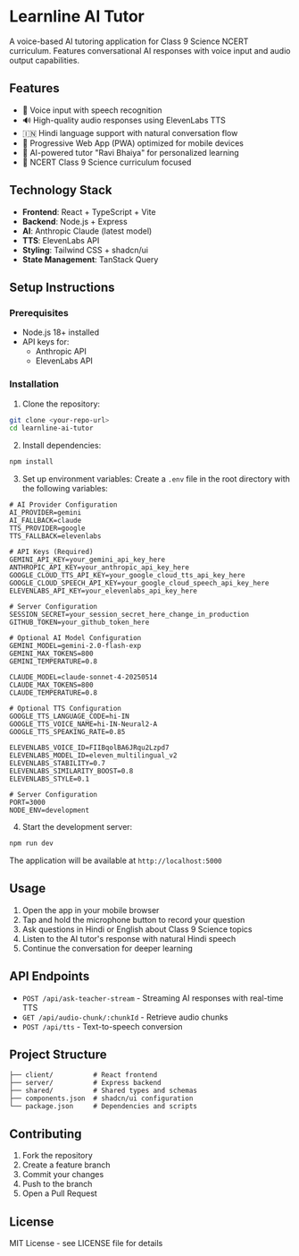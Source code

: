 # Learnline AI Tutor

A voice-based AI tutoring application for Class 9 Science NCERT curriculum. Features conversational AI responses with voice input and audio output capabilities.

## Features

- 🎤 Voice input with speech recognition
- 🔊 High-quality audio responses using ElevenLabs TTS
- 🇮🇳 Hindi language support with natural conversation flow
- 📱 Progressive Web App (PWA) optimized for mobile devices
- 🤖 AI-powered tutor "Ravi Bhaiya" for personalized learning
- 🎯 NCERT Class 9 Science curriculum focused

## Technology Stack

- **Frontend**: React + TypeScript + Vite
- **Backend**: Node.js + Express
- **AI**: Anthropic Claude (latest model)
- **TTS**: ElevenLabs API
- **Styling**: Tailwind CSS + shadcn/ui
- **State Management**: TanStack Query

## Setup Instructions

### Prerequisites

- Node.js 18+ installed
- API keys for:
  - Anthropic API
  - ElevenLabs API

### Installation

1. Clone the repository:
```bash
git clone <your-repo-url>
cd learnline-ai-tutor
```

2. Install dependencies:
```bash
npm install
```

3. Set up environment variables:
Create a `.env` file in the root directory with the following variables:

```
# AI Provider Configuration
AI_PROVIDER=gemini
AI_FALLBACK=claude
TTS_PROVIDER=google
TTS_FALLBACK=elevenlabs

# API Keys (Required)
GEMINI_API_KEY=your_gemini_api_key_here
ANTHROPIC_API_KEY=your_anthropic_api_key_here
GOOGLE_CLOUD_TTS_API_KEY=your_google_cloud_tts_api_key_here
GOOGLE_CLOUD_SPEECH_API_KEY=your_google_cloud_speech_api_key_here
ELEVENLABS_API_KEY=your_elevenlabs_api_key_here

# Server Configuration
SESSION_SECRET=your_session_secret_here_change_in_production
GITHUB_TOKEN=your_github_token_here

# Optional AI Model Configuration
GEMINI_MODEL=gemini-2.0-flash-exp
GEMINI_MAX_TOKENS=800
GEMINI_TEMPERATURE=0.8

CLAUDE_MODEL=claude-sonnet-4-20250514
CLAUDE_MAX_TOKENS=800
CLAUDE_TEMPERATURE=0.8

# Optional TTS Configuration
GOOGLE_TTS_LANGUAGE_CODE=hi-IN
GOOGLE_TTS_VOICE_NAME=hi-IN-Neural2-A
GOOGLE_TTS_SPEAKING_RATE=0.85

ELEVENLABS_VOICE_ID=FIIBqolBA6JRqu2Lzpd7
ELEVENLABS_MODEL_ID=eleven_multilingual_v2
ELEVENLABS_STABILITY=0.7
ELEVENLABS_SIMILARITY_BOOST=0.8
ELEVENLABS_STYLE=0.1

# Server Configuration
PORT=3000
NODE_ENV=development
```

4. Start the development server:
```bash
npm run dev
```

The application will be available at `http://localhost:5000`

## Usage

1. Open the app in your mobile browser
2. Tap and hold the microphone button to record your question
3. Ask questions in Hindi or English about Class 9 Science topics
4. Listen to the AI tutor's response with natural Hindi speech
5. Continue the conversation for deeper learning

## API Endpoints

- `POST /api/ask-teacher-stream` - Streaming AI responses with real-time TTS
- `GET /api/audio-chunk/:chunkId` - Retrieve audio chunks
- `POST /api/tts` - Text-to-speech conversion

## Project Structure

```
├── client/          # React frontend
├── server/          # Express backend  
├── shared/          # Shared types and schemas
├── components.json  # shadcn/ui configuration
└── package.json     # Dependencies and scripts
```

## Contributing

1. Fork the repository
2. Create a feature branch
3. Commit your changes
4. Push to the branch
5. Open a Pull Request

## License

MIT License - see LICENSE file for details